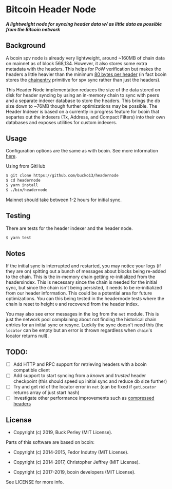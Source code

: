 # Bitcoin Header Node
##### A lightweight node for syncing header data w/ as little data as possible from the Bitcoin network

## Background
A bcoin spv node is already very lightweight, around ~160MB of chain data on mainnet as of block 568,134.
However, it also stores some extra metadata with the headers. This helps for PoW verification but makes the
headers a little heavier than the minimum [80 bytes per header](https://bitcoin.org/en/glossary/block-header)
(in fact bcoin stores the [chainentry](https://github.com/bcoin-org/bcoin/blob/master/lib/blockchain/chainentry.js)
primitive for spv sync rather than just the headers).

This Header Node implementation reduces the size of the data stored on disk for header syncing by using an in-memory
chain to sync with peers and a separate indexer database to store the headers. This brings the db size down to ~76MB
though further optimizations may be possible. The Header Indexer is based on a currently in progress feature
for bcoin that separtes out the indexers (Tx, Address, and Compact Filters) into their own databases and exposes
utilities for custom indexers.

## Usage
Configuration options are the same as with bcoin. See more information
[here](https://github.com/bcoin-org/bcoin/blob/master/docs/configuration.md).

Using from GitHub
```bash
$ git clone https://github.com/bucko13/headernode
$ cd headernode
$ yarn install
$ ./bin/headernode
```

Mainnet should take between 1-2 hours for initial sync.

## Testing
There are tests for the header indexer and the header node.

```bash
$ yarn test
```

## Notes
If the initial sync is interrupted and restarted, you may notice your logs (if they are on)
spitting out a bunch of messages about blocks being re-added to the chain.
This is the in-memory chain getting re-initialized from the headersindex.
This is necessary since the chain is needed for the initial sync, but since
the chain isn't being persisted, it needs to be re-initialized from our header information.
This could be a potential area for future optimizations. You can this being tested in the headernode
tests where the chain is reset to height `0` and recovered from the header index.

You may also see error messages in the log from the `net` module. This is just the network
pool complaining about not finding the historical chain entries for an initial sync or resync.
Luckily the sync doesn't need this (the `locator` can be empty but an error is thrown regardless
when `chain`'s locator returns null).

## TODO:
- [ ] Add HTTP and RPC support for retrieving headers with a bcoin compatible client
- [ ] Add support to start syncing from a _known_ and _trusted_ header checkpoint (this should speed up
initial sync and reduce db size further)
- [ ] Try and get rid of the locator error in `net` (can be fixed if `getLocator` returns array of just start hash)
- [ ] Investigate other performance improvements such as [compressed headers](https://github.com/RCasatta/compressedheaders)

## License

- Copyright (c) 2019, Buck Perley (MIT License).

Parts of this software are based on bcoin:

- Copyright (c) 2014-2015, Fedor Indutny (MIT License).

- Copyright (c) 2014-2017, Christopher Jeffrey (MIT License).

- Copyright (c) 2017-2019, bcoin developers (MIT License).

See LICENSE for more info.